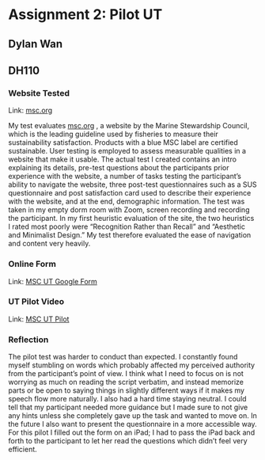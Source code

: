 # Assignment 2: Pilot UT
## Dylan Wan 
## DH110
### Website Tested 
Link: [msc.org](https://www.msc.org/en-usg)

My test evaluates [msc.org](https://www.msc.org/en-us) , a website by the Marine Stewardship Council, which is the leading guideline used by fisheries to measure their sustainability satisfaction. Products with a blue MSC label are certified sustainable. User testing is employed to assess measurable qualities in a website that make it usable. The actual test I created contains an intro explaining its details, pre-test questions about the participants prior experience with the website, a number of tasks testing the participant’s ability to navigate the website, three post-test questionnaires such as a SUS questionnaire and post satisfaction card used to describe their experience with the website, and at the end, demographic information. The test was taken in my empty dorm room with Zoom, screen recording and recording the participant. In my first heuristic evaluation of the site, the two heuristics I rated most poorly were “Recognition Rather than Recall” and “Aesthetic and Minimalist Design.” My test therefore evaluated the ease of navigation and content very heavily.

### Online Form
Link: [MSC UT Google Form](https://docs.google.com/forms/d/e/1FAIpQLSdbAJlt9woIsa795S-ZUOt_VcbPIfBDp2P7HC4gPoETQT140g/viewform?usp=sf_link)

### UT Pilot Video 
Link: [MSC UT Pilot](https://youtu.be/xnurxf5nZ04)

### Reflection
The pilot test was harder to conduct than expected. I constantly found myself stumbling on words which probably affected my perceived authority from the participant’s point of view. I think what I need to focus on is not worrying as much on reading the script verbatim, and instead memorize parts or be open to saying things in slightly different ways if it makes my speech flow more naturally. I also had a hard time staying neutral. I could tell that my participant needed more guidance but I made sure to not give any hints unless she completely gave up the task and wanted to move on. In the future I also want to present the questionnaire in a more accessible way. For this pilot I filled out the form on an iPad; I had to pass the iPad back and forth to the participant to let her read the questions which didn’t feel very efficient.

